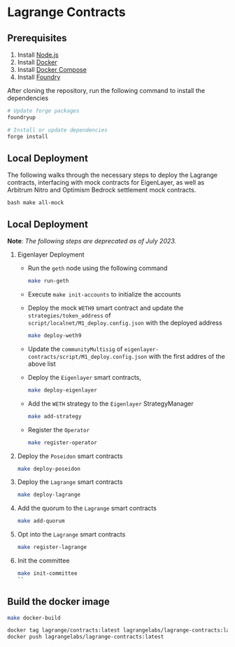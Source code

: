 # Lagrange Contracts

## Prerequisites

1. Install [Node.js](https://nodejs.org/en/download/) 
2. Install [Docker](https://docs.docker.com/get-docker/)
3. Install [Docker Compose](https://docs.docker.com/compose/install/)
4. Install [Foundry](https://book.getfoundry.sh/getting-started/installation)

After cloning the repository, run the following command to install the dependencies

```bash
# Update forge packages
foundryup

# Install or update dependencies
forge install
```

## Local Deployment

The following walks through the necessary steps to deploy the Lagrange contracts, interfacing with mock contracts for EigenLayer, as well as Arbitrum Nitro and Optimism Bedrock settlement mock contracts.
```
bash make all-mock
```

## Local Deployment

**Note**: *The following steps are deprecated as of July 2023.*

1. Eigenlayer Deployment

    - Run the `geth` node using the following command

        ```bash
        make run-geth
        ```

    - Execute `make init-accounts` to initialize the accounts
    
    - Deploy the mock `WETH9` smart contract and update the `strategies/token_address` of `script/localnet/M1_deploy.config.json` with the deployed address

        ```bash
        make deploy-weth9
        ```
    - Update the `communityMultisig` of `eigenlayer-contracts/script/M1_deploy.config.json` with the first addres of the above list

    - Deploy the `Eigenlayer` smart contracts, 
        ```bash
        make deploy-eigenlayer
        ```

    - Add the `WETH` strategy to the `Eigenlayer` StrategyManager

        ```bash
        make add-strategy
        ```

    - Register the `Operator`

        ```bash
        make register-operator 
        ```

2. Deploy the `Poseidon` smart contracts

    ```bash
    make deploy-poseidon
    ```

3. Deploy the `Lagrange` smart contracts

    ```bash
    make deploy-lagrange
    ```

4. Add the quorum to the `Lagrange` smart contracts

    ```bash
    make add-quorum
    ```

5. Opt into the `Lagrange` smart contracts

    ```bash
    make register-lagrange
    ```

6. Init the committee

    ```bash
    make init-committee
    ``

## Build the docker image

```bash
make docker-build

docker tag lagrange/contracts:latest lagrangelabs/lagrange-contracts:latest
docker push lagrangelabs/lagrange-contracts:latest
```
